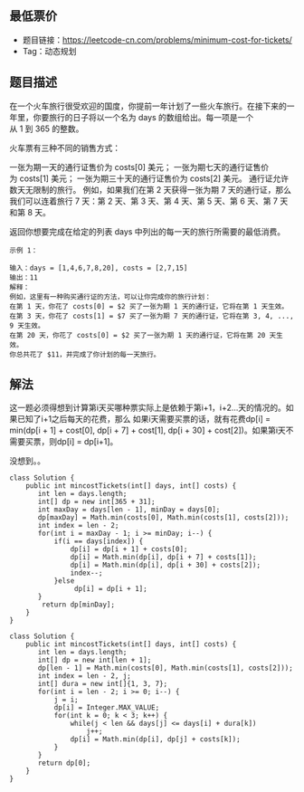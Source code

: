 ## 最低票价

- 题目链接：https://leetcode-cn.com/problems/minimum-cost-for-tickets/
- Tag：动态规划

## 题目描述
在一个火车旅行很受欢迎的国度，你提前一年计划了一些火车旅行。在接下来的一年里，你要旅行的日子将以一个名为 days 的数组给出。每一项是一个从 1 到 365 的整数。

火车票有三种不同的销售方式：

一张为期一天的通行证售价为 costs[0] 美元；
一张为期七天的通行证售价为 costs[1] 美元；
一张为期三十天的通行证售价为 costs[2] 美元。
通行证允许数天无限制的旅行。 例如，如果我们在第 2 天获得一张为期 7 天的通行证，那么我们可以连着旅行 7 天：第 2 天、第 3 天、第 4 天、第 5 天、第 6 天、第 7 天和第 8 天。

返回你想要完成在给定的列表 days 中列出的每一天的旅行所需要的最低消费。
```
示例 1：

输入：days = [1,4,6,7,8,20], costs = [2,7,15]
输出：11
解释： 
例如，这里有一种购买通行证的方法，可以让你完成你的旅行计划：
在第 1 天，你花了 costs[0] = $2 买了一张为期 1 天的通行证，它将在第 1 天生效。
在第 3 天，你花了 costs[1] = $7 买了一张为期 7 天的通行证，它将在第 3, 4, ..., 9 天生效。
在第 20 天，你花了 costs[0] = $2 买了一张为期 1 天的通行证，它将在第 20 天生效。
你总共花了 $11，并完成了你计划的每一天旅行。
```

## 解法
这一题必须得想到计算第i天买哪种票实际上是依赖于第i+1，i+2...天的情况的。如果已知了i+1之后每天的花费，那么
如果i天需要买票的话，就有花费dp[i] = min(dp[i + 1] + cost[0], dp[i + 7] + cost[1], dp[i + 30] + cost[2])。如果第i天不需要买票，则dp[i] = dp[i+1]。

没想到。。
```
class Solution {
    public int mincostTickets(int[] days, int[] costs) {
       int len = days.length;
       int[] dp = new int[365 + 31];
       int maxDay = days[len - 1], minDay = days[0];
       dp[maxDay] = Math.min(costs[0], Math.min(costs[1], costs[2]));
       int index = len - 2;
       for(int i = maxDay - 1; i >= minDay; i--) {
           if(i == days[index]) {
               dp[i] = dp[i + 1] + costs[0];
               dp[i] = Math.min(dp[i], dp[i + 7] + costs[1]);
               dp[i] = Math.min(dp[i], dp[i + 30] + costs[2]);
               index--;
           }else
                dp[i] = dp[i + 1];
       }
        return dp[minDay];
    }
} 
```
```
class Solution {
    public int mincostTickets(int[] days, int[] costs) {
       int len = days.length;
       int[] dp = new int[len + 1];
       dp[len - 1] = Math.min(costs[0], Math.min(costs[1], costs[2]));
       int index = len - 2, j;
       int[] dura = new int[]{1, 3, 7};
       for(int i = len - 2; i >= 0; i--) {
           j = i;
           dp[i] = Integer.MAX_VALUE;
           for(int k = 0; k < 3; k++) {
               while(j < len && days[j] <= days[i] + dura[k])
                   j++;
               dp[i] = Math.min(dp[i], dp[j] + costs[k]);
           }
       }
       return dp[0];
    }
}
```
